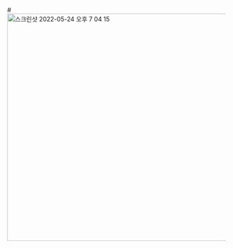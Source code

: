 #<img width="525" alt="스크린샷 2022-05-24 오후 7 04 15" src="https://user-images.githubusercontent.com/100784510/170006819-253c26fe-8a63-491f-bf8e-26e1ed0ea6ee.png">
